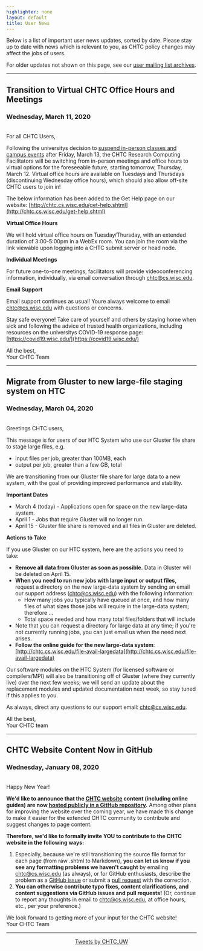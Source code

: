```yaml
---
highlighter: none
layout: default
title: User News
---
```


Below is a list of important user news updates, sorted by date. Please
stay up to date with news which is relevant to you, as CHTC policy
changes may affect the jobs of users.

For older updates not shown on this page, see our [user mailing list
archives](https://www-auth.cs.wisc.edu/lists/chtc-users/).


------------------------------------------------------------------------

## Transition to Virtual CHTC Office Hours and Meetings
### Wednesday, March 11, 2020
<br/>
For all CHTC Users,

Following the universitys decision to [suspend in-person classes and campus events](https://covid19.wisc.edu/updates-to-campus-operations/) after Friday, March 13, the CHTC Research Computing Facilitators will be switching from in-person meetings and office hours to virtual options for the foreseeable future, starting tomorrow, Thursday, March 12. Virtual office hours are available on Tuesdays and Thursdays (discontinuing Wednesday office hours), which should also allow off-site CHTC users to join in!

  
The below information has been added to the Get Help page on our website: [http://chtc.cs.wisc.edu/get-help.shtml](http://chtc.cs.wisc.edu/get-help.shtml)

  
**Virtual Office Hours**

We will hold virtual office hours on Tuesday/Thursday, with an extended duration of 3:00-5:00pm in a WebEx room. You can join the room via the link viewable upon logging into a CHTC submit server or head node.

  
**Individual Meetings**

For future one-to-one meetings, facilitators will provide videoconferencing information, individually, via email conversation through [chtc@cs.wisc.edu](mailto:chtc@cs.wisc.edu).

  

**Email Support**

Email support continues as usual! Youre always welcome to email [chtc@cs.wisc.edu](mailto:chtc@cs.wisc.edu) with questions or concerns.

  


Stay safe everyone! Take care of yourself and others by staying home when sick and following the advice of trusted health organizations, including resources on the universitys COVID-19 response page: [https://covid19.wisc.edu/](https://covid19.wisc.edu/)

  

All the best,  
Your CHTC Team

------------------------------------------------------------------------

## Migrate from Gluster to new large-file staging system on HTC
### Wednesday, March 04, 2020
<br/>
Greetings CHTC users,

This message is for users of our HTC System who use our Gluster file share to stage large files, e.g.
*   input files per job, greater than 100MB, each
*   output per job, greater than a few GB, total

We are transitioning from our Gluster file share for large data to a new system, with the goal of providing improved performance and stability.

**Important Dates**
*   March 4 (today) - Applications open for space on the new large-data system.  
*   April 1 - Jobs that require Gluster will no longer run.
*   April 15 - Gluster file share is removed and all files in Gluster are deleted.
    

**Actions to Take**

If you use Gluster on our HTC system, here are the actions you need to take:
*   **Remove all data from Gluster as soon as possible.** Data in Gluster will be deleted on April 15.
*   **When you need to run new jobs with large input or output files,** request a directory on the new large-data system by sending an email our support address ([chtc@cs.wisc.edu](mailto:chtc@cs.wisc.edu)) with the following information:
	*   How many jobs you typically have queued at once, and how many files of what sizes those jobs will require in the large-data system; therefore ...
	*   Total space needed and how many total files/folders that will include
*   Note that you can request a directory for large data at any time; if you're not currently running jobs, you can just email us when the need next arises.    
*   **Follow the online guide for the new large-data system**: [http://chtc.cs.wisc.edu/file-avail-largedata](http://chtc.cs.wisc.edu/file-avail-largedata)

Our software modules on the HTC System (for licensed software or compilers/MPI) will also be transitioning off of Gluster (where they currently live) over the next few weeks; we will send an update about the replacement modules and updated documentation next week, so stay tuned if this applies to you.

As always, direct any questions to our support email: [chtc@cs.wisc.edu](mailto:chtc@cs.wisc.edu).

All the best,  
Your CHTC team


------------------------------------------------------------------------

## CHTC Website Content Now in GitHub
### Wednesday, January 08, 2020
<br/>
Happy New Year!


**We'd like to announce that the [CHTC website](http://chtc.cs.wisc.edu/) content (including online guides) are now [hosted publicly in a GitHub repository](https://github.com/CHTC/chtc-website-source).** Among other plans for improving the website over the coming year, we have made this change to make it easier for the extended CHTC community to contribute and suggest changes to page content.

**Therefore, we'd like to formally invite YOU to contribute to the CHTC website in the following ways:**

1. Especially, because we're still transitioning the source file format for each page (from raw .shtml to Markdown), **you can let us know if you see any formatting problems we haven't caught** by emailing [chtc@cs.wisc.edu](mailto:chtc@cs.wisc.edu) (as always), or for GitHub enthusiasts, describe the problem as a [GitHub issue](https://github.com/CHTC/chtc-website-source/issues) or submit a [pull request](https://github.com/CHTC/chtc-website-source/pulls) with the correction.
2. **You can otherwise contribute typo fixes, content clarifications, and content suggestions via GitHub issues and pull requests!** (Or, continue to report any thoughts in email to [chtc@cs.wisc.edu](mailto:chtc@cs.wisc.edu), at office hours, etc., per your preference.)

We look forward to getting more of your input for the CHTC website!  
Your CHTC Team


------------------------------------------------------------------------


<center><a class="twitter-timeline" data-width="800" data-height="500" data-theme="light" data-link-color="#2B7BB9" href="https://twitter.com/CHTC_UW?ref_src=twsrc%5Etfw">Tweets by CHTC_UW</a> <script async src="https://platform.twitter.com/widgets.js" charset="utf-8"></script></center>

